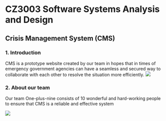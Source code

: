 # CZ3003 Software Systems Analysis and Design
## Crisis Management System (CMS)

### 1. Introduction
CMS is a prototype website created by our team in hopes that in times of emergency government agencies can have a seamless and secured way to collaborate with each other to resolve the situation more efficiently.
<img src="https://i.imgur.com/A8Kmalm.png"/>

### 2. About our team
Our team One-plus-nine consists of 10 wonderful and hard-working people to ensure that CMS is a reliable and effective system

<img src="https://i.imgur.com/4quOLrf.jpg"/>
